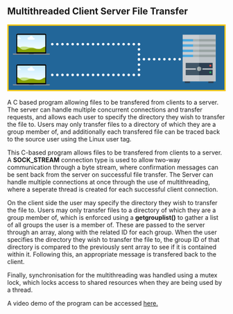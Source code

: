## Multithreaded Client Server File Transfer
![](transfer.png)

A C based program allowing files to be transfered from clients to a server. The server can handle multiple concurrent connections and transfer requests, and allows each user to specify the directory they wish to transfer the file to. Users may only transfer files to a directory of which they are a group member of, and additionally each transfered file can be traced back to the source user using the Linux user tag.

This C-based program allows files to be transfered from clients to a server. A **SOCK_STREAM** connection type is used to allow two-way communication through a byte stream, where confirmation messages can be sent back from the server on successful file transfer. The Server can handle multiple connections at once through the use of multithreading, where a seperate thread is created for each successful client connection.

On the client side the user may specify the directory they wish to transfer the file to. Users may only transfer files to a directory of which they are a group member of, which is enforced using a **getgrouplist()** to gather a list of all groups the user is a member of. These are passed to the server through an array, along with the related ID for each group. When the user specifies the directory they wish to transfer the file to, the group ID of that directory is compared to the previously sent array to see if it is contained within it. Following this, an appropriate message is transfered back to the client.

Finally, synchronisation for the multithreading was handled using a mutex lock, which locks access to shared resources when they are being used by a thread. 

A video demo of the program can be accessed <a href="https://www.youtube.com/watch?v=uWRpXaEMO8A">here.</a>
